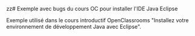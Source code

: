 zz# Exemple avec bugs du cours OC pour installer l'IDE Java Eclipse

Exemple utilisé dans le cours introductif OpenClassrooms "Installez votre environnement de développement Java avec Eclipse".
